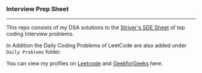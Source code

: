 ### Interview Prep Sheet
---

This repo consists of my DSA solutions to the [Striver's SDE Sheet](https://takeuforward.org/interviews/strivers-sde-sheet-top-coding-interview-problems) of top coding Interview problems.

In Addition the Daily Coding Problems of LeetCode are also added under ```Daily Problems``` folder.

You can view my profiles on [Leetcode](https://leetcode.com/u/aditya-me13/) and [GeekforGeeks](https://www.geeksforgeeks.org/user/aditya_me13/) here.
